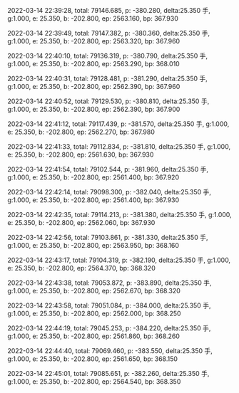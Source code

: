 2022-03-14 22:39:28, total: 79146.685, p: -380.280, delta:25.350 手, g:1.000, e: 25.350, b: -202.800, ep: 2563.160, bp: 367.930

2022-03-14 22:39:49, total: 79147.382, p: -380.360, delta:25.350 手, g:1.000, e: 25.350, b: -202.800, ep: 2563.320, bp: 367.960

2022-03-14 22:40:10, total: 79136.319, p: -380.790, delta:25.350 手, g:1.000, e: 25.350, b: -202.800, ep: 2563.290, bp: 368.010

2022-03-14 22:40:31, total: 79128.481, p: -381.290, delta:25.350 手, g:1.000, e: 25.350, b: -202.800, ep: 2562.390, bp: 367.960

2022-03-14 22:40:52, total: 79129.530, p: -380.810, delta:25.350 手, g:1.000, e: 25.350, b: -202.800, ep: 2562.390, bp: 367.900

2022-03-14 22:41:12, total: 79117.439, p: -381.570, delta:25.350 手, g:1.000, e: 25.350, b: -202.800, ep: 2562.270, bp: 367.980

2022-03-14 22:41:33, total: 79112.834, p: -381.810, delta:25.350 手, g:1.000, e: 25.350, b: -202.800, ep: 2561.630, bp: 367.930

2022-03-14 22:41:54, total: 79102.544, p: -381.960, delta:25.350 手, g:1.000, e: 25.350, b: -202.800, ep: 2561.400, bp: 367.920

2022-03-14 22:42:14, total: 79098.300, p: -382.040, delta:25.350 手, g:1.000, e: 25.350, b: -202.800, ep: 2561.400, bp: 367.930

2022-03-14 22:42:35, total: 79114.213, p: -381.380, delta:25.350 手, g:1.000, e: 25.350, b: -202.800, ep: 2562.060, bp: 367.930

2022-03-14 22:42:56, total: 79103.861, p: -381.330, delta:25.350 手, g:1.000, e: 25.350, b: -202.800, ep: 2563.950, bp: 368.160

2022-03-14 22:43:17, total: 79104.319, p: -382.190, delta:25.350 手, g:1.000, e: 25.350, b: -202.800, ep: 2564.370, bp: 368.320

2022-03-14 22:43:38, total: 79053.872, p: -383.890, delta:25.350 手, g:1.000, e: 25.350, b: -202.800, ep: 2562.670, bp: 368.320

2022-03-14 22:43:58, total: 79051.084, p: -384.000, delta:25.350 手, g:1.000, e: 25.350, b: -202.800, ep: 2562.000, bp: 368.250

2022-03-14 22:44:19, total: 79045.253, p: -384.220, delta:25.350 手, g:1.000, e: 25.350, b: -202.800, ep: 2561.860, bp: 368.260

2022-03-14 22:44:40, total: 79069.460, p: -383.550, delta:25.350 手, g:1.000, e: 25.350, b: -202.800, ep: 2561.650, bp: 368.150

2022-03-14 22:45:01, total: 79085.651, p: -382.260, delta:25.350 手, g:1.000, e: 25.350, b: -202.800, ep: 2564.540, bp: 368.350